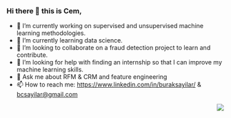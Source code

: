 ### Hi there 👋 this is Cem,
- 🔭 I’m currently working on supervised and unsupervised machine learning methodologies.
- 🌱 I’m currently learning data science.
- 👯 I’m looking to collaborate on a fraud detection project to learn and contribute.
- 🤔 I’m looking for help with finding an internship so that I can improve my machine learning skills.
- 💬 Ask me about RFM & CRM and feature engineering
- 📫 How to reach me: https://www.linkedin.com/in/buraksayilar/  &   bcsayilar@gmail.com

<img align='right' src="https://github-readme-stats.vercel.app/api?username=cemsayilar&show_icons=true">
